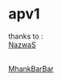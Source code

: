 # apv1 

thanks to :\
[NazwaS](https://github.com/NazwaS)













\
[MhankBarBar](https://github.com/MhankBarBar)
